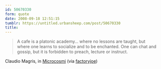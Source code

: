 ```yaml
---
id: 50670330
form: quote
date: 2008-09-18 12:51:15
tumblr: https://untitled.urbansheep.com/post/50670330
title: 
---
```


<blockquote>
A cafe is a platonic academy… where no lessons are taught, but where one learns to socialize and to be enchanted. One can chat and gossip, but it is forbidden to preach, lecture or instruct.
</blockquote>

Claudio Magris, in <a href="http://www.caffedeldoge.com/">Microcosmi</a> (via <a href="http://factoryjoe.tumblr.com/post/50587542/a-cafe-is-a-platonic-academy-where-no-lessons-are">factoryjoe</a>)
